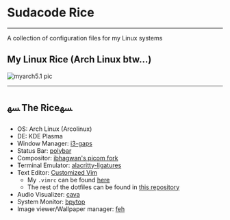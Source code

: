 # Sudacode Rice

---

A collection of configuration files for my Linux systems

## My Linux Rice (Arch Linux btw...)

![myarch5.1 pic](https://imgur.com/u1aJoFD.png)

---

## ﳨ The Riceﳨ 

- OS: Arch Linux (Arcolinux)
- DE: KDE Plasma
- Window Manager: [i3-gaps](https://www.archlinux.org/packages/community/x86_64/i3-gaps/)
- Status Bar: [polybar](https://aur.archlinux.org/packages/polybar/ "polybar AUR page")
- Compositor: [ibhagwan's picom fork](https://github.com/ibhagwan/picom "github page for the picom fork")
- Terminal Emulator: [alacritty-ligatures](https://aur.archlinux.org/packages/alacritty-ligatures/)
- Text Editor: [Customized Vim](https://www.vim.org/ "Vim home page")
  - My `.vimrc` can be found [here](https://github.com/ksyasuda/dotfiles/blob/dev/.vimrc)
  - The rest of the dotfiles can be found in [this repository](https://github.com/ksyasuda/dotfiles "My dotfiles repository")
- Audio Visualizer: [cava](https://aur.archlinux.org/packages/cava-git/ "cava AUR page")
- System Monitor: [bpytop](https://github.com/aristocratos/bpytop "github page for bpytop")
- Image viewer/Wallpaper manager: [feh](https://wiki.archlinux.org/index.php/Feh "Feh Arch Wiki page")
